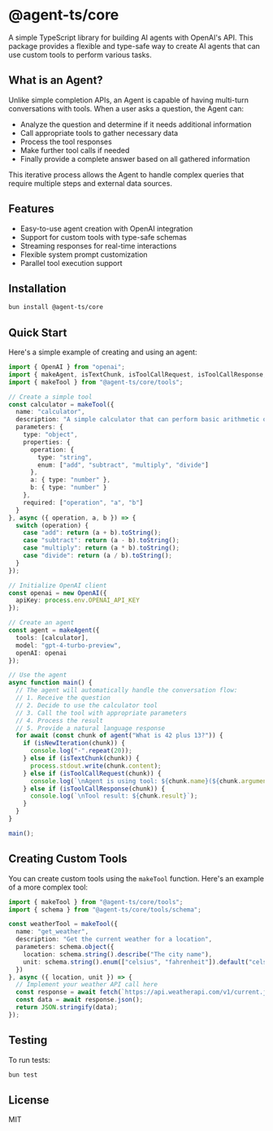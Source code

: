 # @agent-ts/core

A simple TypeScript library for building AI agents with OpenAI's API. This package provides a flexible and type-safe way to create AI agents that can use custom tools to perform various tasks.

## What is an Agent?

Unlike simple completion APIs, an Agent is capable of having multi-turn conversations with tools. When a user asks a question, the Agent can:

- Analyze the question and determine if it needs additional information
- Call appropriate tools to gather necessary data
- Process the tool responses
- Make further tool calls if needed
- Finally provide a complete answer based on all gathered information

This iterative process allows the Agent to handle complex queries that require multiple steps and external data sources.

## Features

- Easy-to-use agent creation with OpenAI integration
- Support for custom tools with type-safe schemas
- Streaming responses for real-time interactions
- Flexible system prompt customization
- Parallel tool execution support

## Installation

```bash
bun install @agent-ts/core
```

## Quick Start

Here's a simple example of creating and using an agent:

```typescript
import { OpenAI } from "openai";
import { makeAgent, isTextChunk, isToolCallRequest, isToolCallResponse, isNewIteration } from "@agent-ts/core";
import { makeTool } from "@agent-ts/core/tools";

// Create a simple tool
const calculator = makeTool({
  name: "calculator",
  description: "A simple calculator that can perform basic arithmetic operations",
  parameters: {
    type: "object",
    properties: {
      operation: {
        type: "string",
        enum: ["add", "subtract", "multiply", "divide"]
      },
      a: { type: "number" },
      b: { type: "number" }
    },
    required: ["operation", "a", "b"]
  }
}, async ({ operation, a, b }) => {
  switch (operation) {
    case "add": return (a + b).toString();
    case "subtract": return (a - b).toString();
    case "multiply": return (a * b).toString();
    case "divide": return (a / b).toString();
  }
});

// Initialize OpenAI client
const openai = new OpenAI({
  apiKey: process.env.OPENAI_API_KEY
});

// Create an agent
const agent = makeAgent({
  tools: [calculator],
  model: "gpt-4-turbo-preview",
  openAI: openai
});

// Use the agent
async function main() {
  // The agent will automatically handle the conversation flow:
  // 1. Receive the question
  // 2. Decide to use the calculator tool
  // 3. Call the tool with appropriate parameters
  // 4. Process the result
  // 5. Provide a natural language response
  for await (const chunk of agent("What is 42 plus 13?")) {
    if (isNewIteration(chunk)) {
      console.log("-".repeat(20));
    } else if (isTextChunk(chunk)) {
      process.stdout.write(chunk.content);
    } else if (isToolCallRequest(chunk)) {
      console.log(`\nAgent is using tool: ${chunk.name}(${chunk.arguments})`);
    } else if (isToolCallResponse(chunk)) {
      console.log(`\nTool result: ${chunk.result}`);
    }
  }
}

main();
```

## Creating Custom Tools

You can create custom tools using the `makeTool` function. Here's an example of a more complex tool:

```typescript
import { makeTool } from "@agent-ts/core/tools";
import { schema } from "@agent-ts/core/tools/schema";

const weatherTool = makeTool({
  name: "get_weather",
  description: "Get the current weather for a location",
  parameters: schema.object({
    location: schema.string().describe("The city name"),
    unit: schema.string().enum(["celsius", "fahrenheit"]).default("celsius")
  })
}, async ({ location, unit }) => {
  // Implement your weather API call here
  const response = await fetch(`https://api.weatherapi.com/v1/current.json?key=YOUR_API_KEY&q=${location}`);
  const data = await response.json();
  return JSON.stringify(data);
});
```

## Testing

To run tests:

```bash
bun test
```

## License

MIT
